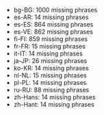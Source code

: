 - bg-BG: 1000 missing phrases
- es-AR: 14 missing phrases
- es-ES: 864 missing phrases
- es-VE: 862 missing phrases
- fi-FI: 859 missing phrases
- fr-FR: 15 missing phrases
- it-IT: 14 missing phrases
- ja-JP: 26 missing phrases
- ko-KR: 14 missing phrases
- nl-NL: 15 missing phrases
- pl-PL: 14 missing phrases
- ru-RU: 88 missing phrases
- zh-Hans: 14 missing phrases
- zh-Hant: 14 missing phrases
